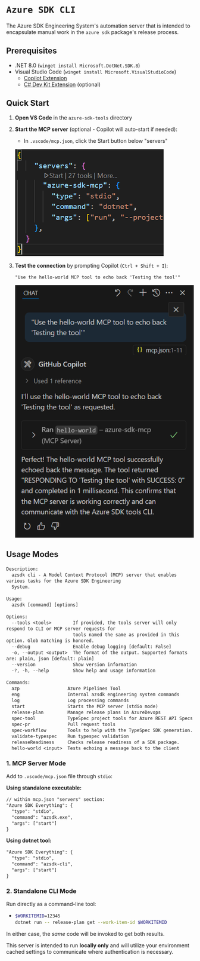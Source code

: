 # `Azure SDK CLI`

The Azure SDK Engineering System's automation server that is intended to encapsulate manual work in the `azure sdk` package's release process.

## Prerequisites

- .NET 8.0 (`winget install Microsoft.DotNet.SDK.8`)
- Visual Studio Code (`winget install Microsoft.VisualStudioCode`)
  - [Copilot Extension](https://marketplace.visualstudio.com/items?itemName=GitHub.copilot)
  - [C# Dev Kit Extension](https://marketplace.visualstudio.com/items?itemName=ms-dotnettools.csdevkit) (optional)

## Quick Start

1. **Open VS Code** in the `azure-sdk-tools` directory
2. **Start the MCP server** (optional - Copilot will auto-start if needed):
   - In `.vscode/mcp.json`, click the Start button below "servers"
  
   ![Screenshot showing the MCP Start button in VS Code's mcp.json file](/tools/azsdk-cli/Azure.Sdk.Tools.Cli/Images/MCP-Start.png)

3. **Test the connection** by prompting Copilot (`Ctrl + Shift + I`):

   ```text
   "Use the hello-world MCP tool to echo back 'Testing the tool'"
   ```

    ![Screenshot showing Github Copilot successfully interacting with the MCP server.](/tools/azsdk-cli/Azure.Sdk.Tools.Cli/Images/MCP-Success-Output.png)

## Usage Modes

```text
Description:
  azsdk cli - A Model Context Protocol (MCP) server that enables various tasks for the Azure SDK Engineering 
  System.

Usage:
  azsdk [command] [options]

Options:
  --tools <tools>        If provided, the tools server will only respond to CLI or MCP server requests for      
                         tools named the same as provided in this option. Glob matching is honored.
  --debug                Enable debug logging [default: False]
  -o, --output <output>  The format of the output. Supported formats are: plain, json [default: plain]
  --version              Show version information
  -?, -h, --help         Show help and usage information

Commands:
  azp                  Azure Pipelines Tool
  eng                  Internal azsdk engineering system commands
  log                  Log processing commands
  start                Starts the MCP server (stdio mode)
  release-plan         Manage release plans in AzureDevops
  spec-tool            TypeSpec project tools for Azure REST API Specs
  spec-pr              Pull request tools
  spec-workflow        Tools to help with the TypeSpec SDK generation.
  validate-typespec    Run typespec validation
  releaseReadiness     Checks release readiness of a SDK package.
  hello-world <input>  Tests echoing a message back to the client
```

### 1. MCP Server Mode

Add to `.vscode/mcp.json` file through `stdio`:

**Using standalone executable:**

```jsonc
// within mcp.json "servers" section:
"Azure SDK Everything": {
  "type": "stdio",
  "command": "azsdk.exe",
  "args": ["start"]
}
```

**Using dotnet tool:**

```jsonc
"Azure SDK Everything": {
  "type": "stdio", 
  "command": "azsdk-cli",
  "args": ["start"]
}
```

### 2. Standalone CLI Mode

Run directly as a command-line tool:

- ```bash
  $WORKITEMID=12345
  dotnet run -- release-plan get --work-item-id $WORKITEMID
  ```

In either case, the _same_ code will be invoked to get both results.

This server is intended to run **locally only** and will utilize your environment cached settings to communicate where authentication is necessary.
